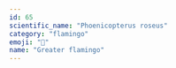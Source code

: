 ```yaml
---
id: 65
scientific_name: "Phoenicopterus roseus"
category: "flamingo"
emoji: "🦩"
name: "Greater flamingo"
---
```

